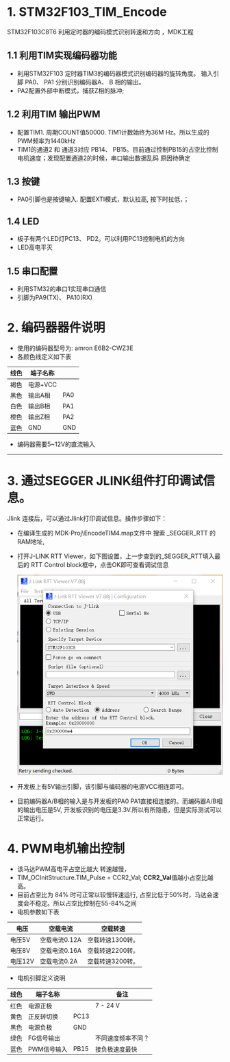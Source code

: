 # 1. STM32F103_TIM_Encode

STM32F103C8T6 利用定时器的编码模式识别转速和方向 ，MDK工程

## 1.1 利用TIM实现编码器功能

- 利用STM32F103 定时器TIM3的编码器模式识别编码器的旋转角度。 输入引脚 PA0、 PA1 分别识别编码器A、 B 相的输出。
- PA2配置外部中断模式，捕获Z相的脉冲;

## 1.2 利用TIM 输出PWM

* 配置TIM1. 周期COUNT值50000. TIM1计数始终为36M Hz。所以生成的PWM频率为1440kHz
* TIM1的通道2 和 通道3对应 PB14、 PB15。目前通过控制PB15的占空比控制电机速度；发现配置通道2的时候，串口输出数据乱码 原因待确定

## 1.3 按键

* PA0引脚也是按键输入. 配置EXTI模式，默认拉高, 按下时拉低，；

## 1.4 LED

* 板子有两个LED灯PC13、 PD2。可以利用PC13控制电机的方向
* LED高电平灭

## 1.5 串口配置

* 利用STM32的串口1实现串口通信
* 引脚为PA9(TX)、 PA10(RX)

# 2. 编码器器件说明

- 使用的编码器型号为: amron E6B2-CWZ3E
- 各颜色线定义如下表

| 线色 | 端子名称 |     |
| ---- | -------- | --- |
| 褐色 | 电源+VCC |     |
| 黑色 | 输出A相  | PA0 |
| 白色 | 输出B相  | PA1 |
| 橙色 | 输出Z相  | PA2 |
| 蓝色 | GND      | GND |

- 编码器需要5~12V的直流输入

---

# 3. 通过SEGGER JLINK组件打印调试信息。

Jlink 连接后，可以通过Jlink打印调试信息。操作步骤如下：

- 在编译生成的 MDK-Proj\EncodeTIM4.map文件中 搜索 _SEGGER_RTT 的RAM地址,
- 打开J-LINK RTT Viewer，如下图设置，上一步查到的_SEGGER_RTT填入最后的 RTT Control block框中，点击OK即可查看调试信息

  ![img](doc/JLINK_RTT_Viewer.png)
- 开发板上有5V输出引脚，该引脚与编码器的电源VCC相连即可。
- 目前编码器A/B相的输入是与开发板的PA0 PA1直接相连接的。而编码器A/B相的输出电压是5V, 开发板识别的电压是3.3V.所以有所隐患，但是实际测试可以正常运行。

# 4. PWM电机输出控制

- 该马达PWM高电平占空比越大 转速越慢，
- TIM_OCInitStructure.TIM_Pulse = CCR2_Val;  **CCR2_Val**值越小占空比越高。
- 目前占空比为 84% 时可正常以较慢转速运行, 占空比低于50%时，马达会速度会不稳定。所以占空比控制在55-84%之间
- 电机参数如下表

| 电压    | 空载电流      | 空载转速         |
| ------- | ------------- | ---------------- |
| 电压5V  | 空载电流0.12A | 空载转速1300转。 |
| 电压8V  | 空载电流0.16A | 空载转速2200转。 |
| 电压12V | 空载电流0.2A  | 空载转速3200转。 |

* 电机引脚定义说明

| 线色 | 端子名称    |      | 备注               |
| ---- | ----------- | ---- | ------------------ |
| 红色 | 电源正极    |      | 7 - 24 V           |
| 黄色 | 正反转切换  | PC13 |                    |
| 黑色 | 电源负极    | GND  |                    |
| 绿色 | FG信号输出  |      | 不同速度频率不同？ |
| 蓝色 | PWM信号输入 | PB15 | 接负极速度最快     |
